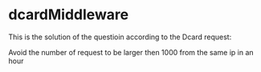 # dcardMiddleware
This is the solution of the questioin according to the Dcard request:

Avoid the number of request to be larger then 1000 from the same ip in an hour